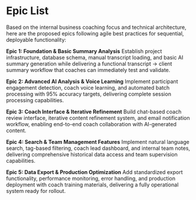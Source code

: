 # Epic List

Based on the internal business coaching focus and technical architecture, here are the proposed epics following agile best practices for sequential, deployable functionality:

**Epic 1: Foundation & Basic Summary Analysis**
Establish project infrastructure, database schema, manual transcript loading, and basic AI summary generation while delivering a functional transcript → client summary workflow that coaches can immediately test and validate.

**Epic 2: Advanced AI Analysis & Voice Learning**
Implement participant engagement detection, coach voice learning, and automated batch processing with 95% accuracy targets, delivering complete session processing capabilities.

**Epic 3: Coach Interface & Iterative Refinement**
Build chat-based coach review interface, iterative content refinement system, and email notification workflow, enabling end-to-end coach collaboration with AI-generated content.

**Epic 4: Search & Team Management Features**
Implement natural language search, tag-based filtering, coach lead dashboard, and internal team notes, delivering comprehensive historical data access and team supervision capabilities.

**Epic 5: Data Export & Production Optimization**
Add standardized export functionality, performance monitoring, error handling, and production deployment with coach training materials, delivering a fully operational system ready for rollout.
